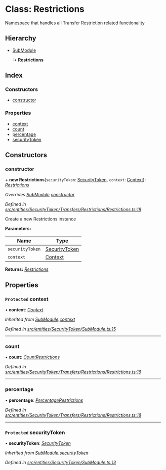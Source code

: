 # Class: Restrictions

Namespace that handles all Transfer Restriction related functionality

## Hierarchy

* [SubModule](entities.securitytoken.submodule.md)

  ↳ **Restrictions**

## Index

### Constructors

* [constructor](entities.securitytoken.transfers.restrictions.restrictions.md#constructor)

### Properties

* [context](entities.securitytoken.transfers.restrictions.restrictions.md#protected-context)
* [count](entities.securitytoken.transfers.restrictions.restrictions.md#count)
* [percentage](entities.securitytoken.transfers.restrictions.restrictions.md#percentage)
* [securityToken](entities.securitytoken.transfers.restrictions.restrictions.md#protected-securitytoken)

## Constructors

###  constructor

\+ **new Restrictions**(`securityToken`: [SecurityToken](entities.securitytoken.securitytoken.md), `context`: [Context](_context_.context.md)): *[Restrictions](entities.securitytoken.transfers.restrictions.restrictions.md)*

*Overrides [SubModule](entities.securitytoken.submodule.md).[constructor](entities.securitytoken.submodule.md#constructor)*

*Defined in [src/entities/SecurityToken/Transfers/Restrictions/Restrictions.ts:18](https://github.com/PolymathNetwork/polymath-sdk/blob/454d285/src/entities/SecurityToken/Transfers/Restrictions/Restrictions.ts#L18)*

Create a new Restrictions instance

**Parameters:**

Name | Type |
------ | ------ |
`securityToken` | [SecurityToken](entities.securitytoken.securitytoken.md) |
`context` | [Context](_context_.context.md) |

**Returns:** *[Restrictions](entities.securitytoken.transfers.restrictions.restrictions.md)*

## Properties

### `Protected` context

• **context**: *[Context](_context_.context.md)*

*Inherited from [SubModule](entities.securitytoken.submodule.md).[context](entities.securitytoken.submodule.md#protected-context)*

*Defined in [src/entities/SecurityToken/SubModule.ts:15](https://github.com/PolymathNetwork/polymath-sdk/blob/454d285/src/entities/SecurityToken/SubModule.ts#L15)*

___

###  count

• **count**: *[CountRestrictions](entities.securitytoken.transfers.restrictions.countrestrictions.md)*

*Defined in [src/entities/SecurityToken/Transfers/Restrictions/Restrictions.ts:16](https://github.com/PolymathNetwork/polymath-sdk/blob/454d285/src/entities/SecurityToken/Transfers/Restrictions/Restrictions.ts#L16)*

___

###  percentage

• **percentage**: *[PercentageRestrictions](entities.securitytoken.transfers.restrictions.percentagerestrictions.md)*

*Defined in [src/entities/SecurityToken/Transfers/Restrictions/Restrictions.ts:18](https://github.com/PolymathNetwork/polymath-sdk/blob/454d285/src/entities/SecurityToken/Transfers/Restrictions/Restrictions.ts#L18)*

___

### `Protected` securityToken

• **securityToken**: *[SecurityToken](entities.securitytoken.securitytoken.md)*

*Inherited from [SubModule](entities.securitytoken.submodule.md).[securityToken](entities.securitytoken.submodule.md#protected-securitytoken)*

*Defined in [src/entities/SecurityToken/SubModule.ts:13](https://github.com/PolymathNetwork/polymath-sdk/blob/454d285/src/entities/SecurityToken/SubModule.ts#L13)*
